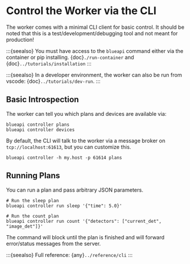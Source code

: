 # Control the Worker via the CLI

The worker comes with a minimal CLI client for basic control. It should be noted that this is
a test/development/debugging tool and not meant for production!

:::{seealso}
You must have access to the `blueapi` command either via the container or pip installing.
{doc}`./run-container` and {doc}`../tutorials/installation`
:::

:::{seealso}
In a developer environment, the worker can also be run from vscode: {doc}`../tutorials/dev-run`.
:::

## Basic Introspection

The worker can tell you which plans and devices are available via:

```shell
blueapi controller plans
blueapi controller devices
```

By default, the CLI will talk to the worker via a message broker on `tcp://localhost:61613`,
but you can customize this.

```shell
blueapi controller -h my.host -p 61614 plans
```

## Running Plans

You can run a plan and pass arbitrary JSON parameters.

```shell
# Run the sleep plan
blueapi controller run sleep '{"time": 5.0}'

# Run the count plan
blueapi controller run count '{"detectors": ["current_det", "image_det"]}'
```

The command will block until the plan is finished and will forward error/status messages
from the server.

:::{seealso}
Full reference: {any}`../reference/cli`
:::
